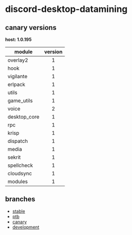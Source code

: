 # discord-desktop-datamining

## canary versions

**host: 1.0.195**

| module | version |
| ------ | :-----: |
| overlay2 | 1 |
| hook | 1 |
| vigilante | 1 |
| erlpack | 1 |
| utils | 1 |
| game_utils | 1 |
| voice | 2 |
| desktop_core | 1 |
| rpc | 1 |
| krisp | 1 |
| dispatch | 1 |
| media | 1 |
| sekrit | 1 |
| spellcheck | 1 |
| cloudsync | 1 |
| modules | 1 |

## branches

- [stable](https://github.com/OpenAsar/discord-desktop-datamining/tree/stable)
- [ptb](https://github.com/OpenAsar/discord-desktop-datamining/tree/ptb)
- [canary](https://github.com/OpenAsar/discord-desktop-datamining/tree/canary)
- [development](https://github.com/OpenAsar/discord-desktop-datamining/tree/development)